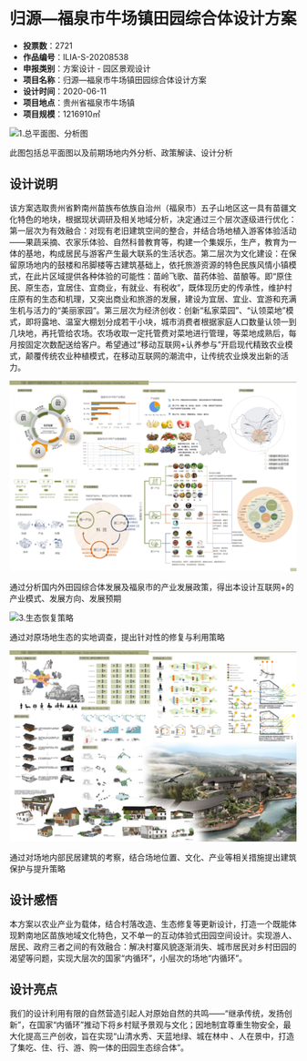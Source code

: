 # 归源—福泉市牛场镇田园综合体设计方案 
- **投票数**：2721
- **作品编号**：ILIA-S-20208538
- **申报类别**：方案设计 - 园区景观设计
- **项目名称**：归源—福泉市牛场镇田园综合体设计方案
- **设计时间**：2020-06-11
- **项目地点**：贵州省福泉市牛场镇
- **项目规模**：1216910㎡

![1.总平面图、分析图](f931289c390f898f87289d00677296b2.jpg)

此图包括总平面图以及前期场地内外分析、政策解读、设计分析
## 设计说明

该方案选取贵州省黔南州苗族布依族自治州（福泉市）五子山地区这一具有苗疆文化特色的地块，根据现状调研及相关地域分析，决定通过三个层次逐级进行优化：第一层次为有效融合：对现有老旧建筑空间的整合，并结合场地植入游客体验活动——果蔬采摘、农家乐体验、自然科普教育等，构建一个集娱乐，生产，教育为一体的基地，构成居民与游客产生最大联系的生活状态。第二层次为文化建设：在保留原场地内的鼓楼和吊脚楼等古建筑基础上，依托旅游资源的特色民族风情小镇模式，在此片区域提供各种体验的可能性：苗岭飞歌、苗药体验、苗酿等。即“原住民、原生态，宜居住、宜商业，有就业、有税收”，既体现历史的传承性，维护村庄原有的生态和机理，又突出商业和旅游的发展，建设为宜居、宜业、宜游和充满生机与活力的“美丽家园”。第三层次为经济创收：创新“私家菜园”、“认领菜地”模式，即将露地、温室大棚划分成若干小块，城市消费者根据家庭人口数量认领一到几块地，再托管给农场。农场收取一定托管费对菜地进行管理，等菜地成熟后，每月按固定次数配送给客户。希望通过“移动互联网+认养参与”开启现代精致农业模式，颠覆传统农业种植模式，在移动互联网的潮流中，让传统农业焕发出新的活力。

![2.产业发展策略](9a24c89c7a8fb2a7e402a8b63176615e.jpg)

通过分析国内外田园综合体发展及福泉市的产业发展政策，得出本设计互联网+的产业模式、发展方向、发展预期

![3.生态恢复策略](9bcd0db27e34168638b24db4e9f66e91.jpg)

通过对原场地生态的实地调查，提出针对性的修复与利用策略

![4.建筑保护与提升策略](d2e58128a5e0d7d292148594b6e1f65a.jpg)

通过对场地内部民居建筑的考察，结合场地位置、文化、产业等相关措施提出建筑保护与提升策略
## 设计感悟

本方案以农业产业为载体，结合村落改造、生态修复等更新设计，打造一个既能体现黔南地区苗族地域文化特色，又不单一的互动体验式田园空间设计。实现游人、居民、政府三者之间的有效融合：解决村寨风貌逐渐消失、城市居民对乡村田园的渴望等问题，实现大层次的国家“内循环”，小层次的场地“内循环”。
## 设计亮点

我们的设计利用有限的自然营造引起人对原始自然的共鸣——“继承传统，发扬创新”，在国家“内循环”推动下将乡村赋予景观与文化；因地制宜尊重生物安全，最大化提高三产创收，旨在实现“山清水秀、天蓝地绿、城在林中 、人在景中，打造了集吃、住、行、游、购一体的田园生态综合体”。
